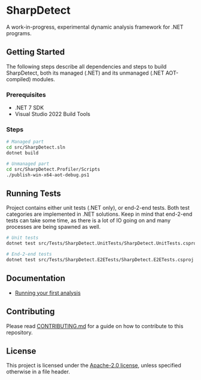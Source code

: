 # SharpDetect

A work-in-progress, experimental dynamic analysis framework for .NET programs.

## Getting Started

The following steps describe all dependencies and steps to build SharpDetect, both its managed (.NET) and its unmanaged (.NET AOT-compiled) modules.

### Prerequisites

* .NET 7 SDK
* Visual Studio 2022 Build Tools

### Steps

```bash
# Managed part
cd src/SharpDetect.sln
dotnet build

# Unmanaged part
cd src/SharpDetect.Profiler/Scripts
./publish-win-x64-aot-debug.ps1
```

## Running Tests

Project contains either unit tests (.NET only), or end-2-end tests. Both test categories are implemented in .NET solutions. Keep in mind that end-2-end tests can take some time, as there is a lot of IO going on and many processes are being spawned as well.

```bash
# Unit tests
dotnet test src/Tests/SharpDetect.UnitTests/SharpDetect.UnitTests.csproj

# End-2-end tests
dotnet test src/Tests/SharpDetect.E2ETests/SharpDetect.E2ETests.csproj
```

## Documentation

* [Running your first analysis](docs/running-analysis.md)

## Contributing

Please read [CONTRIBUTING.md](CONTRIBUTING.md) for a guide on how to contribute to this repository.

## License

This project is licensed under the [Apache-2.0 license](LICENSE.md), unless specified otherwise in a file header.